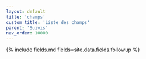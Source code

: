 ```yaml
---
layout: default
title: 'champs'
custom_title: 'Liste des champs'
parent: 'Suivis'
nav_order: 10000
---
```


{% include fields.md fields=site.data.fields.followup %}
